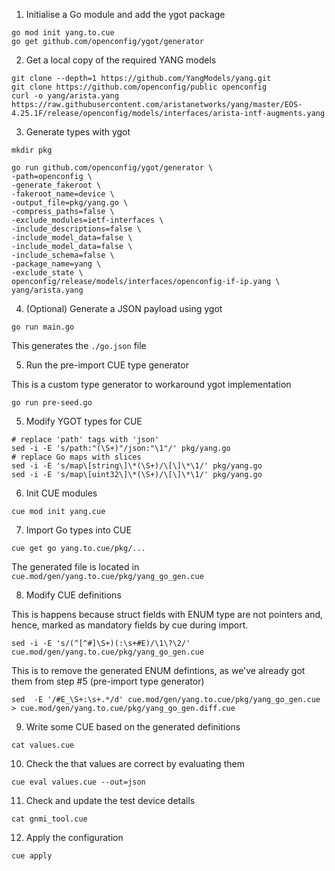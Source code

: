 
1. Initialise a Go module and add the ygot package

```
go mod init yang.to.cue
go get github.com/openconfig/ygot/generator
```

2. Get a local copy of the required YANG models

```
git clone --depth=1 https://github.com/YangModels/yang.git
git clone https://github.com/openconfig/public openconfig
curl -o yang/arista.yang https://raw.githubusercontent.com/aristanetworks/yang/master/EOS-4.25.1F/release/openconfig/models/interfaces/arista-intf-augments.yang
```

3. Generate types with ygot

```
mkdir pkg

go run github.com/openconfig/ygot/generator \
-path=openconfig \
-generate_fakeroot \
-fakeroot_name=device \
-output_file=pkg/yang.go \
-compress_paths=false \
-exclude_modules=ietf-interfaces \
-include_descriptions=false \
-include_model_data=false \
-include_model_data=false \
-include_schema=false \
-package_name=yang \
-exclude_state \
openconfig/release/models/interfaces/openconfig-if-ip.yang \
yang/arista.yang
```

4. (Optional) Generate a JSON payload using ygot

```
go run main.go
```

This generates the `./go.json` file


5. Run the pre-import CUE type generator

This is a custom type generator to workaround ygot implementation

```
go run pre-seed.go
```


5. Modify YGOT types for CUE

```
# replace 'path' tags with 'json'
sed -i -E 's/path:"(\S+)"/json:"\1"/' pkg/yang.go
# replace Go maps with slices
sed -i -E 's/map\[string\]\*(\S+)/\[\]\*\1/' pkg/yang.go
sed -i -E 's/map\[uint32\]\*(\S+)/\[\]\*\1/' pkg/yang.go
```

6. Init CUE modules

```
cue mod init yang.cue
```

7. Import Go types into CUE

```
cue get go yang.to.cue/pkg/...
```

The generated file is located in `cue.mod/gen/yang.to.cue/pkg/yang_go_gen.cue`

8.  Modify CUE definitions

This is happens because struct fields with ENUM type are not pointers and, hence, marked as mandatory fields by cue during import.

```
sed -i -E 's/(^[^#]\S+)(:\s+#E)/\1\?\2/' cue.mod/gen/yang.to.cue/pkg/yang_go_gen.cue
```

This is to remove the generated ENUM defintions, as we've already got them from step #5 (pre-import type generator)

```
sed  -E '/#E_\S+:\s+.*/d' cue.mod/gen/yang.to.cue/pkg/yang_go_gen.cue > cue.mod/gen/yang.to.cue/pkg/yang_go_gen.diff.cue
```

9. Write some CUE based on the generated definitions

```
cat values.cue
```

10. Check the that values are correct by evaluating them

```
cue eval values.cue --out=json
```


11. Check and update the test device details

```
cat gnmi_tool.cue
```

12. Apply the configuration

```
cue apply
```